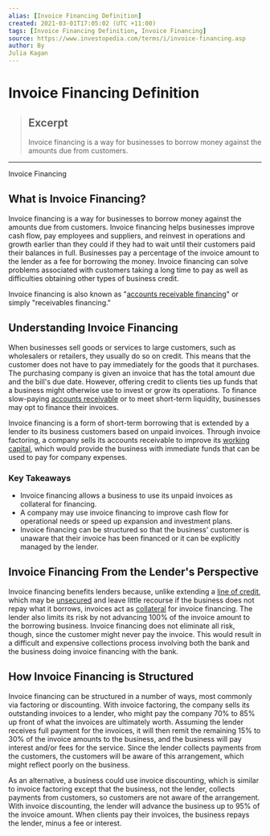 ```yaml
---
alias: [Invoice Financing Definition]
created: 2021-03-01T17:05:02 (UTC +11:00)
tags: [Invoice Financing Definition, Invoice Financing]
source: https://www.investopedia.com/terms/i/invoice-financing.asp
author: By
Julia Kagan
---
```


# Invoice Financing Definition

> ## Excerpt
> Invoice financing is a way for businesses to borrow money against the amounts due from customers.

---

Invoice Financing
## What is Invoice Financing?

Invoice financing is a way for businesses to borrow money against the amounts due from customers. Invoice financing helps businesses improve cash flow, pay employees and suppliers, and reinvest in operations and growth earlier than they could if they had to wait until their customers paid their balances in full. Businesses pay a percentage of the invoice amount to the lender as a fee for borrowing the money. Invoice financing can solve problems associated with customers taking a long time to pay as well as difficulties obtaining other types of business credit.

Invoice financing is also known as "[accounts receivable financing](https://www.investopedia.com/terms/a/accountsreceivablefinancing.asp)" or simply "receivables financing."

## Understanding Invoice Financing

When businesses sell goods or services to large customers, such as wholesalers or retailers, they usually do so on credit. This means that the customer does not have to pay immediately for the goods that it purchases. The purchasing company is given an invoice that has the total amount due and the bill's due date. However, offering credit to clients ties up funds that a business might otherwise use to invest or grow its operations. To finance slow-paying [accounts receivable](https://www.investopedia.com/terms/a/accountsreceivable.asp) or to meet short-term liquidity, businesses may opt to finance their invoices.

Invoice financing is a form of short-term borrowing that is extended by a lender to its business customers based on unpaid invoices. Through invoice factoring, a company sells its accounts receivable to improve its [working capital](https://www.investopedia.com/terms/w/workingcapital.asp), which would provide the business with immediate funds that can be used to pay for company expenses.

### Key Takeaways

-   Invoice financing allows a business to use its unpaid invoices as collateral for financing.
-   A company may use invoice financing to improve cash flow for operational needs or speed up expansion and investment plans.
-   Invoice financing can be structured so that the business' customer is unaware that their invoice has been financed or it can be explicitly managed by the lender.

## Invoice Financing From the Lender's Perspective

Invoice financing benefits lenders because, unlike extending a [line of credit](https://www.investopedia.com/terms/l/lineofcredit.asp), which may be [unsecured](https://www.investopedia.com/terms/u/unsecured.asp) and leave little recourse if the business does not repay what it borrows, invoices act as [collateral](https://www.investopedia.com/terms/c/collateral.asp) for invoice financing. The lender also limits its risk by not advancing 100% of the invoice amount to the borrowing business. Invoice financing does not eliminate all risk, though, since the customer might never pay the invoice. This would result in a difficult and expensive collections process involving both the bank and the business doing invoice financing with the bank.

## How Invoice Financing is Structured

Invoice financing can be structured in a number of ways, most commonly via factoring or discounting. With invoice factoring, the company sells its outstanding invoices to a lender, who might pay the company 70% to 85% up front of what the invoices are ultimately worth. Assuming the lender receives full payment for the invoices, it will then remit the remaining 15% to 30% of the invoice amounts to the business, and the business will pay interest and/or fees for the service. Since the lender collects payments from the customers, the customers will be aware of this arrangement, which might reflect poorly on the business.

As an alternative, a business could use invoice discounting, which is similar to invoice factoring except that the business, not the lender, collects payments from customers, so customers are not aware of the arrangement. With invoice discounting, the lender will advance the business up to 95% of the invoice amount. When clients pay their invoices, the business repays the lender, minus a fee or interest.
